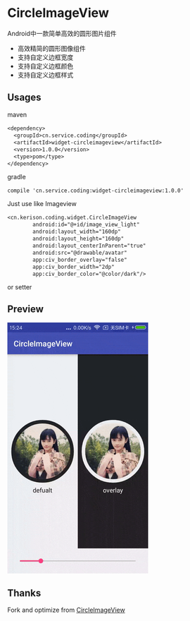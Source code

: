 # CircleImageView

Android中一款简单高效的圆形图片组件

- 高效精简的圆形图像组件
- 支持自定义边框宽度
- 支持自定义边框颜色
- 支持自定义边框样式

## Usages

maven
```
<dependency>
  <groupId>cn.service.coding</groupId>
  <artifactId>widget-circleimageview</artifactId>
  <version>1.0.0</version>
  <type>pom</type>
</dependency>
```
gradle
```
compile 'cn.service.coding:widget-circleimageview:1.0.0'
```

Just use like Imageview
```
<cn.kerison.coding.widget.CircleImageView
        android:id="@+id/image_view_light"
        android:layout_width="160dp"
        android:layout_height="160dp"
        android:layout_centerInParent="true"
        android:src="@drawable/avatar"
        app:civ_border_overlay="false"
        app:civ_border_width="2dp"
        app:civ_border_color="@color/dark"/>
```
or setter

## Preview

![Preview](./preview/preview.gif)

## Thanks

Fork and optimize from [CircleImageView](https://github.com/hdodenhof/CircleImageView)
